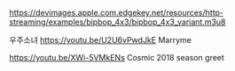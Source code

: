 https://devimages.apple.com.edgekey.net/resources/http-streaming/examples/bipbop_4x3/bipbop_4x3_variant.m3u8

우주소녀
https://youtu.be/U2U6vPwdJkE   Marryme

https://youtu.be/XWi-5VMkENs  Cosmic 2018 season greet
